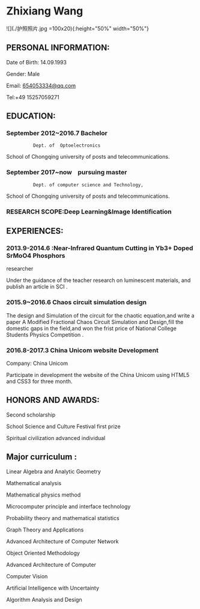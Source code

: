 # Zhixiang Wang 

![](./护照照片.jpg =100x20){:height="50%" width="50%"}

## PERSONAL INFORMATION:

Date of Birth: 14.09.1993

Gender: Male

Email: 654053334@qq.com

Tel:+49 15257059271


## EDUCATION:

### September 2012~2016.7   Bachelor
              Dept. of  Optoelectronics
School of  Chongqing university of posts and telecommunications. 

### September 2017~now    pursuing master 
              Dept. of computer science and Technology,
School of  Chongqing university of posts and telecommunications. 

###  RESEARCH SCOPE:Deep Learning&Image Identification

## EXPERIENCES:

### 2013.9-2014.6 :Near-Infrared Quantum Cutting in Yb3+ Doped SrMoO4 Phosphors 

researcher

Under the guidance of the teacher research on luminescent materials, and publish an article  in SCI .

### 2015.9~2016.6 Chaos circuit simulation design

The design and Simulation of the circuit for the chaotic equation,and write a paper A Modified Fractional Chaos Circuit Simulation and Design,fill the domestic gaps in the field,and won the frist price of  National College Students Physics Competition .

### 2016.8-2017.3 China Unicom website Development

Company: China Unicom 

Participate in development the website of the China Unicom using HTML5 and CSS3 for three month. 

## HONORS AND AWARDS:

Second scholarship

School Science and Culture Festival first prize

Spiritual civilization advanced individual



## Major curriculum :
Linear Algebra and Analytic Geometry

Mathematical analysis

Mathematical physics method

Microcomputer principle and interface technology

Probability theory and mathematical statistics

Graph Theory and Applications

Advanced Architecture of Computer Network

Object Oriented Methodology

Advanced Architecture of Computer

Computer Vision

Artificial Intelligence with Uncertainty

Algorithm Analysis and Design

